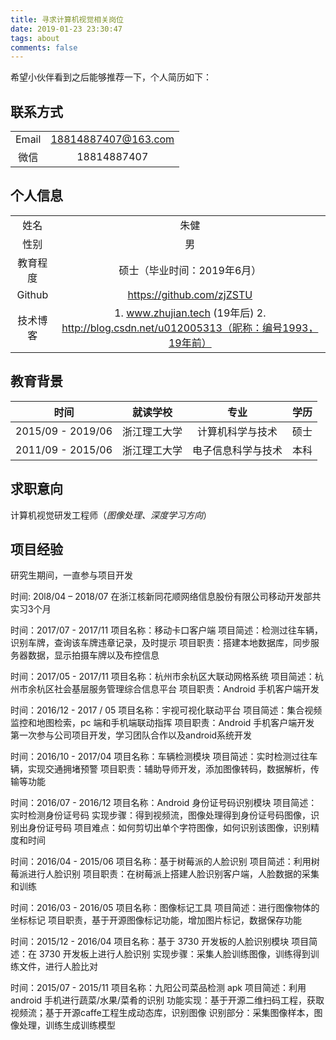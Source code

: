 ```yaml
---
title: 寻求计算机视觉相关岗位
date: 2019-01-23 23:30:47
tags: about
comments: false
---
```


希望小伙伴看到之后能够推荐一下，个人简历如下：

## 联系方式

|   |             |
|:-----:|:-------------------:|
| Email | 18814887407@163.com |
|  微信 |     18814887407     |

## 个人信息

|      |                                                                                  |
|:--------:|:-----------------------------------------------------------------------------------------:|
|   姓名   |                                            朱健                                           |
|   性别   |                                             男                                            |
| 教育程度 |                                硕士（毕业时间：2019年6月）                                |
|  Github  |                                 https://github.com/zjZSTU                                 |
| 技术博客 | 1. www.zhujian.tech (19年后) 2. http://blog.csdn.net/u012005313（昵称：编号1993，19年前） |

## 教育背景

|        时间       |   就读学校   |        专业        | 学历 |
|:-----------------:|:------------:|:------------------:|:----:|
|   2015/09 - 2019/06  | 浙江理工大学 |  计算机科学与技术  | 硕士 |
| 2011/09 - 2015/06 | 浙江理工大学 | 电子信息科学与技术 | 本科 |	

## 求职意向

计算机视觉研发工程师（*图像处理、深度学习方向*）

## 项目经验

研究生期间，一直参与项目开发

时间: 20l8/04 – 2018/07
在浙江核新同花顺网络信息股份有限公司移动开发部共实习3个月

时间：2017/07 - 2017/11
项目名称：移动卡口客户端
项目简述：检测过往车辆，识别车牌，查询该车牌违章记录，及时提示
项目职责：搭建本地数据库，同步服务器数据，显示拍摄车牌以及布控信息

时间：2017/05 - 2017/11
项目名称：杭州市余杭区大联动网格系统
项目简述：杭州市余杭区社会基层服务管理综合信息平台
项目职责：Android 手机客户端开发

时间：2016/12 - 2017 / 05
项目名称：宇视可视化联动平台
项目简述：集合视频监控和地图检索，pc 端和手机端联动指挥
项目职责：Android 手机客户端开发
第一次参与公司项目开发，学习团队合作以及android系统开发

时间：2016/10 - 2017/04
项目名称：车辆检测模块
项目简述：实时检测过往车辆，实现交通拥堵预警
项目职责：辅助导师开发，添加图像转码，数据解析，传输等功能

时间：2016/07 - 2016/12
项目名称：Android 身份证号码识别模块
项目简述：实时检测身份证号码
实现步骤：得到视频流，图像处理得到身份证号码图像，识别出身份证号码
项目难点：如何剪切出单个字符图像，如何识别该图像，识别精度和时间

时间：2016/04 - 2015/06
项目名称：基于树莓派的人脸识别
项目简述：利用树莓派进行人脸识别
项目职责：在树莓派上搭建人脸识别客户端，人脸数据的采集和训练

时间：2016/03 - 2016/05
项目名称：图像标记工具
项目简述：进行图像物体的坐标标记
项目职责，基于开源图像标记功能，增加图片标记，数据保存功能

时间：2015/12 - 2016/04
项目名称：基于 3730 开发板的人脸识别模块
项目简述：在 3730 开发板上进行人脸识别
实现步骤：采集人脸训练图像，训练得到训练文件，进行人脸比对

时间：2015/07 - 2015/11
项目名称：九阳公司菜品检测 apk
项目简述：利用 android 手机进行蔬菜/水果/菜肴的识别
功能实现：基于开源二维扫码工程，获取视频流；基于开源caffe工程生成动态库，识别图像
识别部分：采集图像样本，图像处理，训练生成训练模型
